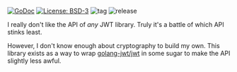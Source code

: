 [![GoDoc](https://godoc.org/github.com/henderjon/cookiebasedsessions?status.svg)](https://godoc.org/github.com/henderjon/cookiebasedsessions)
[![License: BSD-3](https://img.shields.io/badge/license-BSD--3-blue.svg)](https://img.shields.io/badge/license-BSD--3-blue.svg)
![tag](https://img.shields.io/github/tag/henderjon/cookiebasedsessions.svg)
![release](https://img.shields.io/github/release/henderjon/cookiebasedsessions.svg)

I really don't like the API of *any* JWT library. Truly it's a battle of which API stinks least.

However, I don't know enough about cryptography to build my own. This library exists as
a way to wrap [golang-jwt/jwt](https://github.com/golang-jwt/jwt) in some sugar to make the API
slightly less awful.

